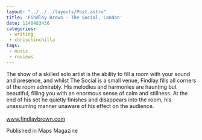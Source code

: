 ```yaml
---
layout: "../../../layouts/Post.astro"
title: 'Findlay Brown - The Social, London'
date: 1148483436
categories:
 - writing
 - chrischinchilla
tags: 
 - music 
 - reviews
---
```


The show of a skilled solo artist is the ability to fill a room with your sound and presence, and whilst The Social is a small venue, Findlay fills all corners of the room admirably. His melodies and harmonies are haunting but beautiful, filling you with an enormous sense of calm and stillness. At the end of his set he quietly finishes and disappears into the room, his unassuming manner unaware of his effect on the audience.<br><br><a href='https://www.findlaybrown.com' target='_blank'>www.findlaybrown.com</a>

Published in Maps Magazine
